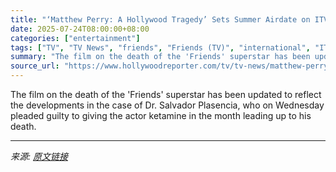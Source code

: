 ```yaml
---
title: "‘Matthew Perry: A Hollywood Tragedy’ Sets Summer Airdate on ITV in the U.K. (Exclusive)"
date: 2025-07-24T08:00:00+08:00
categories: ["entertainment"]
tags: ["TV", "TV News", "friends", "Friends (TV)", "international", "ITN Productions", "ITV", "Matthew Perry", "united kingdom"]
summary: "The film on the death of the 'Friends' superstar has been updated to reflect the developments in the case of Dr. Salvador Plasencia, who on Wednesday pleaded guilty to giving the actor ketamine in the"
source_url: "https://www.hollywoodreporter.com/tv/tv-news/matthew-perry-documentary-itv-air-date-uk-1236326753/"
---
```


The film on the death of the 'Friends' superstar has been updated to reflect the developments in the case of Dr. Salvador Plasencia, who on Wednesday pleaded guilty to giving the actor ketamine in the month leading up to his death.

---

*来源: [原文链接](https://www.hollywoodreporter.com/tv/tv-news/matthew-perry-documentary-itv-air-date-uk-1236326753/)*
